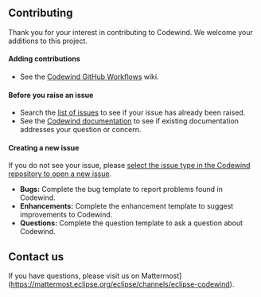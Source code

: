## Contributing
Thank you for your interest in contributing to Codewind. We welcome your additions to this project.

#### Adding contributions
- See the [Codewind GitHub Workflows](https://wiki.eclipse.org/Codewind_GitHub_Workflows) wiki.

#### Before you raise an issue
- Search the [list of issues](https://github.com/eclipse/codewind/issues) to see if your issue has already been raised.
- See the [Codewind documentation](https://www.eclipse.org/codewind/docindex.html) to see if existing documentation addresses your question or concern.

#### Creating a new issue
If you do not see your issue, please [select the issue type in the Codewind repository to open a new issue](https://github.com/eclipse/codewind/issues/new/choose).
- **Bugs:** Complete the bug template to report problems found in Codewind.
- **Enhancements:** Complete the enhancement template to suggest improvements to Codewind.
- **Questions:** Complete the question template to ask a question about Codewind.

## Contact us
If you have questions, please visit us on Mattermost](https://mattermost.eclipse.org/eclipse/channels/eclipse-codewind).